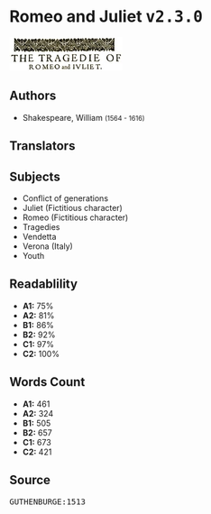 # Romeo and Juliet <kbd>v2.3.0</kbd>

![](./cover.medium.jpg "")

## Authors


 - Shakespeare, William <small>(1564 - 1616)</small>

## Translators



## Subjects


 - Conflict of generations
 - Juliet (Fictitious character)
 - Romeo (Fictitious character)
 - Tragedies
 - Vendetta
 - Verona (Italy)
 - Youth

## Readablility


 - **A1:** 75%
 - **A2:** 81%
 - **B1:** 86%
 - **B2:** 92%
 - **C1:** 97%
 - **C2:** 100%

## Words Count


 - **A1:** 461
 - **A2:** 324
 - **B1:** 505
 - **B2:** 657
 - **C1:** 673
 - **C2:** 421

## Source


<kbd>GUTHENBURGE:1513</kbd>
